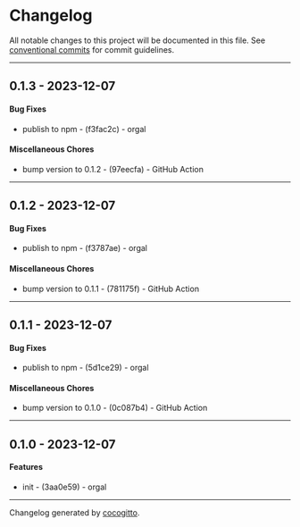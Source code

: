 # Changelog
All notable changes to this project will be documented in this file. See [conventional commits](https://www.conventionalcommits.org/) for commit guidelines.

- - -
## 0.1.3 - 2023-12-07
#### Bug Fixes
- publish to npm - (f3fac2c) - orgal
#### Miscellaneous Chores
- bump version to 0.1.2 - (97eecfa) - GitHub Action
- - -

## 0.1.2 - 2023-12-07
#### Bug Fixes
- publish to npm - (f3787ae) - orgal
#### Miscellaneous Chores
- bump version to 0.1.1 - (781175f) - GitHub Action
- - -

## 0.1.1 - 2023-12-07
#### Bug Fixes
- publish to npm - (5d1ce29) - orgal
#### Miscellaneous Chores
- bump version to 0.1.0 - (0c087b4) - GitHub Action
- - -

## 0.1.0 - 2023-12-07
#### Features
- init - (3aa0e59) - orgal
- - -

Changelog generated by [cocogitto](https://github.com/cocogitto/cocogitto).